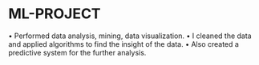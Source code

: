 # ML-PROJECT
• Performed data analysis, mining, data visualization. • I cleaned the data and applied algorithms to find the insight of the data. • Also created a predictive system for the further analysis.
